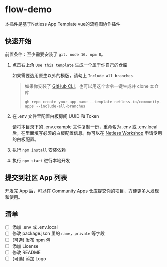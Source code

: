 # flow-demo

本插件是基于Netless App Template vue的流程图协作插件


## 快速开始

前置条件：至少需要安装了 `git`、`node 16`、`npm 8`。

1.  点击右上角 `Use this template` 生成一个属于你自己的仓库

    如果需要选用原生以外的模版，请勾上 `Include all branches`

    > 如果你安装了 [GitHub CLI](https://cli.github.com)，也可以用这个命令一键生成并 clone 本仓库
    >
    >     gh repo create your-app-name --template netless-io/community-apps --include-all-branches

2.  在 .env 文件里配置白板房间 UUID 和 Token

    请将本目录下的 .env.example 文件复制一份，重命名为 .env 或 .env.local 后，在里面填写必须的白板配置信息。你可以在 [Netless Workshop](https://workshop.netless.link) 申请专用的白板配置。

3.  执行 `npm install` 安装依赖

4.  执行 `npm start` 进行本地开发

## 提交到社区 App 列表

开发完 App 后，可以在 [Community Apps](https://github.com/netless-io/community-apps) 仓库提交你的项目，方便更多人发现和使用。

## 清单

- [ ] 添加 .env 或 .env.local
- [ ] 修改 package.json 里的 `name`，`private` 等字段
- [ ] (可选) 发布 npm 包
- [ ] 添加 License
- [ ] 修改 README
- [ ] (可选) 添加 Logo
